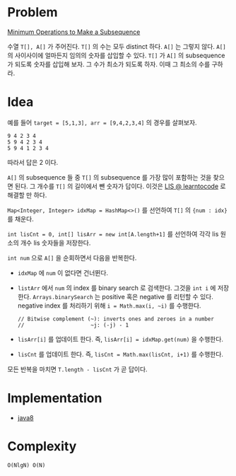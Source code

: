 # Problem

[Minimum Operations to Make a Subsequence](https://leetcode.com/problems/minimum-operations-to-make-a-subsequence/)

수열 `T[], A[]` 가 주어진다. `T[]` 의 수는 모두 distinct 하다.  `A[]`
는 그렇지 않다. `A[]` 의 사이사이에 얼마든지 임의의 숫자를 삽입할 수
있다. `T[]` 가 `A[]` 의 subsequence 가 되도록 숫자를 삽입해 보자. 그
수가 최소가 되도록 하자. 이때 그 최소의 수를 구하라.

# Idea

예를 들어 `target = [5,1,3], arr = [9,4,2,3,4]` 의 경우를 살펴보자.

```
9 4 2 3 4
5 9 4 2 3 4
5 9 4 1 2 3 4
```

따라서 답은 2 이다.

`A[]` 의 subsequence 들 중 `T[]` 의 subsequence 를 가장 많이
포함하는 것을 찾으면 된다. 그 개수를 `T[]` 의 길이에서 뺀 숫자가 답이다. 이것은 [LIS @ learntocode](/leetcode/LongestIncreasingSubsequence/README.md) 로 해결할 만 하다.

`Map<Integer, Integer> idxMap = HashMap<>()`  를 선언하여 `T[]` 의 `{num : idx}` 를 채운다.

`int lisCnt = 0, int[] lisArr = new int[A.length+1]` 를 선언하여 각각 lis 원소의 개수 lis 숫자들을 저장한다.

`int num` 으로 `A[]` 을 순회하면서 다음을 반복한다.

* `idxMap` 에 `num` 이 없다면 건너뛴다.
* `listArr` 에서 `num` 의 index 를 binary search 로 검색한다. 그것을 `int i` 에 저장한다. `Arrays.binarySearch` 는 positive 혹은 negative 를 리턴할 수 있다. negative index 를 처리하기 위해 `i = Math.max(i, ~i)` 를 수행한다.
  ```
  // Bitwise complement (~): inverts ones and zeroes in a number
  //                     ~j: (-j) - 1
  ```

* `lisArr[i]` 를 업데이트 한다. 즉, `lisArr[i] = idxMap.get(num)` 을 수행한다.
* `lisCnt` 를 업데이트 한다. 즉, `lisCnt = Math.max(lisCnt, i+1)` 를 수행한다.

모든 반복을 마치면 `T.length - lisCnt` 가 곧 답이다.

# Implementation

* [java8](Solution.java)

# Complexity

```
O(NlgN) O(N)
```

